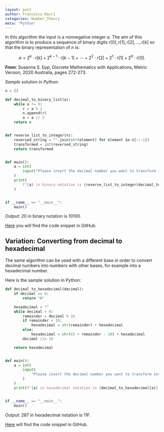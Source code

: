 ```yaml
---
layout: post
author: Francesco Macrì
categories: Number_Theory
meta: "Python"
---
```


In this algorithm the input is a nonnegative integer $a$. The aim of this algorithm is to produce a sequence of binary digits $r[0],r[1],r[2], \dots , r[k]$ so that the binary representation of $n$ is: 

$$ a = 2^{k} \cdot r[k] + 2^{k-1} \cdot r[k-1] + \cdots + 2^{2} \cdot r[2] + 2^{1} \cdot r[1] + 2^{0} \cdot r[0].$$

_**From**_: Susanna S. Epp, Discrete Mathematics with Applications, Metric Version, 2020 Australia, pages 272-273.

_Sample solution in Python_:

```python
n = []

def decimal_to_binary_list(a):
    while a != 0:
        r = a % 2
        n.append(r)
        a = a // 2
    return n


def reverse_list_to_integer(n):
    reversed_string = "".join(str(element) for element in n[::-1])
    transformed = int(reversed_string)
    return transformed


def main():
    a = int(
        input("Please insert the decimal number you want to transform into binary: ")
    )
    print(
        f"{a} in binary notation is {reverse_list_to_integer(decimal_to_binary_list(a))}."
    )


if __name__ == "__main__":
    main()
```

_Output:_ 20 in binary notation is 10100.

<a href="https://github.com/francescomacri/Number_Theory_Into_Code/blob/main/decimal_to_binary.py" target="_blank">Here</a> you will find the code snippet in GitHub.

## Variation: Converting from decimal to hexadecimal

The same algorithm can be used with a different base in order to convert decimal numbers into numbers with other bases, for example into a hexadecimal number.

Here is the sample solution in Python:

```python
def decimal_to_hexadecimal(decimal):
    if decimal == 0:
        return "0"

    hexadecimal = ""
    while decimal > 0:
        remainder = decimal % 16
        if remainder < 10:
            hexadecimal = str(remainder) + hexadecimal
        else:
            hexadecimal = chr(65 + remainder - 10) + hexadecimal
        decimal //= 16

    return hexadecimal


def main():
    a = int(
        input(
            "Please insert the decimal number you want to transform into hexadecimal: "
        )
    )
    print(f"{a} in hexadecimal notation is {decimal_to_hexadecimal(a)}.")


if __name__ == "__main__":
    main()
```


_Output:_ 287 in hexadecimal notation is 11F.

<a href="https://github.com/francescomacri/Number_Theory_Into_Code/blob/main/decimal_to_hexadecimal.py" target="_blank">Here</a> will find the code snippet in GitHub.